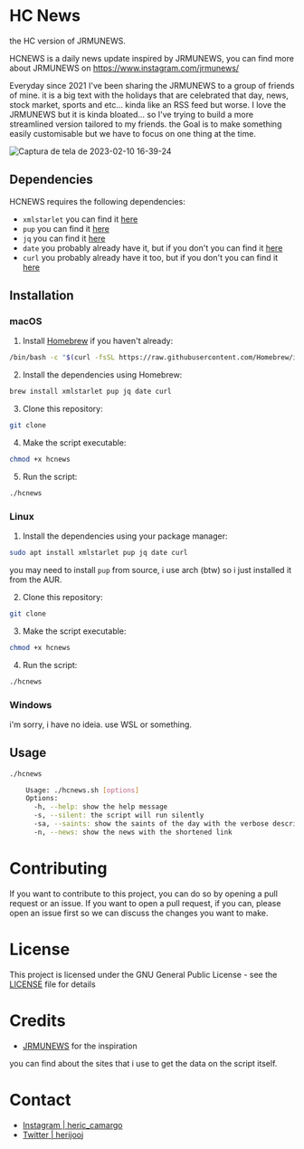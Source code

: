 # HC News
the HC version of JRMUNEWS.

HCNEWS is a daily news update inspired by JRMUNEWS, you can find more about JRMUNEWS on https://www.instagram.com/jrmunews/

Everyday since 2021 I've been sharing the JRMUNEWS to a group of friends of mine. it is a big text with the holidays that are celebrated that day, news, stock market, sports and etc... kinda like an RSS feed but worse. I love the JRMUNEWS but it is kinda bloated... so I've trying to build a more streamlined version tailored to my friends. the Goal is to make something easily customisable but we have to focus on one thing at the time.


![Captura de tela de 2023-02-10 16-39-24](https://user-images.githubusercontent.com/56770734/218182494-c7a9a09d-564b-4265-a355-53772d8bcc3a.png)

## Dependencies

HCNEWS requires the following dependencies:

- `xmlstarlet` you can find it [here](https://xmlstar.sourceforge.net/)
- `pup` you can find it [here](https://github.com/ericchiang/pup)
- `jq` you can find it [here](https://github.com/stedolan/jq)
- `date` you probably already have it, but if you don't you can find it [here](https://www.gnu.org/software/coreutils/manual/html_node/date-invocation.html)
- `curl` you probably already have it too, but if you don't you can find it [here](https://curl.se/)

## Installation
### macOS
1. Install [Homebrew](https://brew.sh/) if you haven't already:
```sh
/bin/bash -c "$(curl -fsSL https://raw.githubusercontent.com/Homebrew/install/master/install.sh)"
```
2. Install the dependencies using Homebrew:
```sh
brew install xmlstarlet pup jq date curl 
```
3. Clone this repository:
```sh
git clone
```
4. Make the script executable:
```sh
chmod +x hcnews
```
5. Run the script:
```sh
./hcnews
```
### Linux
1. Install the dependencies using your package manager:
```sh
sudo apt install xmlstarlet pup jq date curl 
```
you may need to install `pup` from source, i use arch (btw) so i just installed it from the AUR.

2. Clone this repository:
```sh
git clone
```
3. Make the script executable:
```sh
chmod +x hcnews
```
4. Run the script:
```sh
./hcnews
```
### Windows
i'm sorry, i have no ideia. use WSL or something.

## Usage
```sh
./hcnews
```
```sh
    Usage: ./hcnews.sh [options]
    Options:
      -h, --help: show the help message
      -s, --silent: the script will run silently
      -sa, --saints: show the saints of the day with the verbose description
      -n, --news: show the news with the shortened link
```

# Contributing
If you want to contribute to this project, you can do so by opening a pull request or an issue. If you want to open a pull request, if you can, please open an issue first so we can discuss the changes you want to make.

# License
This project is licensed under the GNU General Public License - see the [LICENSE](LICENSE) file for details


# Credits
- [JRMUNEWS](https://www.instagram.com/jrmunews/) for the inspiration

you can find about the sites that i use to get the data on the script itself.

# Contact
- [Instagram | heric_camargo](https://www.instagram.com/heric_camargo/)
- [Twitter | herijooj](https://twitter.com/herijooj)

